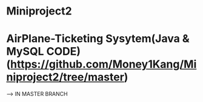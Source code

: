 # Miniproject2
# AirPlane-Ticketing Sysytem(Java & MySQL CODE)(https://github.com/Money1Kang/Miniproject2/tree/master)
--> IN MASTER BRANCH


